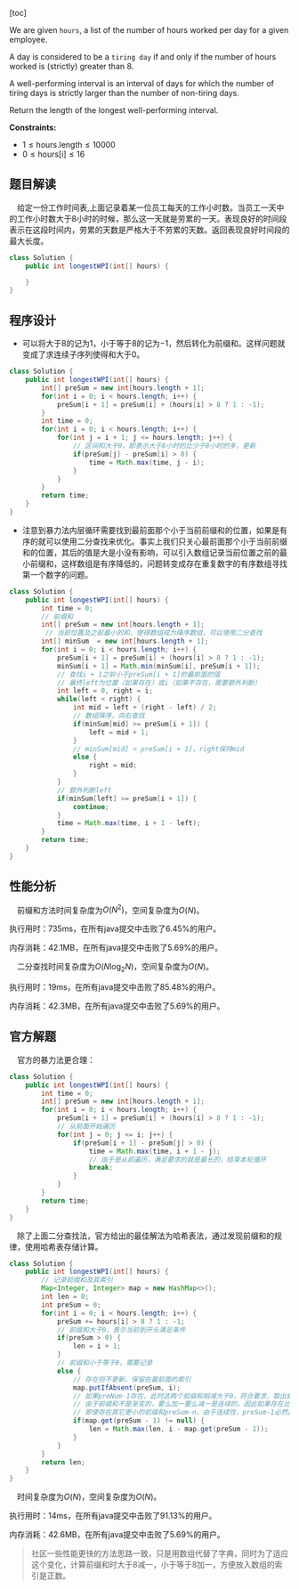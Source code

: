 [toc]

We are given `hours`, a list of the number of hours worked per day for a given employee.

A day is considered to be a `tiring day` if and only if the number of hours worked is (strictly) greater than 8.

A well-performing interval is an interval of days for which the number of tiring days is strictly larger than the number of non-tiring days.

Return the length of the longest well-performing interval.



**Constraints:**

- $1 \le \text{hours.length} \le 10000$
- $0 \le \text{hours[i]} \le 16$



## 题目解读

&emsp;给定一份工作时间表,上面记录着某一位员工每天的工作小时数。当员工一天中的工作小时数大于$8$小时的时候，那么这一天就是劳累的一天。表现良好的时间段表示在这段时间内，劳累的天数是严格大于不劳累的天数。返回表现良好时间段的最大长度。

```java
class Solution {
    public int longestWPI(int[] hours) {

    }
}
```

## 程序设计

* 可以将大于$8$的记为$1$，小于等于$8$的记为$-1$，然后转化为前缀和。这样问题就变成了求连续子序列使得和大于$0$。

```java
class Solution {
    public int longestWPI(int[] hours) {
        int[] preSum = new int[hours.length + 1];
        for(int i = 0; i < hours.length; i++) {
            preSum[i + 1] = preSum[i] + (hours[i] > 8 ? 1 : -1);
        }
        int time = 0;
        for(int i = 0; i < hours.length; i++) {
            for(int j = i + 1; j <= hours.length; j++) {
                // 区间和大于0，即表示大于8小时的比少于8小时的多，更新
                if(preSum[j] - preSum[i] > 0) {
                    time = Math.max(time, j - i);
                }
            }
        }
        return time;
    }
}
```

* 注意到暴力法内层循环需要找到最前面那个小于当前前缀和的位置，如果是有序的就可以使用二分查找来优化。事实上我们只关心最前面那个小于当前前缀和的位置，其后的值是大是小没有影响，可以引入数组记录当前位置之前的最小前缀和，这样数组是有序降低的，问题转变成存在重复数字的有序数组寻找第一个数字的问题。

```java
class Solution {
    public int longestWPI(int[] hours) {
        int time = 0;
        // 前缀和
        int[] preSum = new int[hours.length + 1];
         // 当前位置及之前最小的和，使得数组成为降序数组，可以使用二分查找
        int[] minSum  = new int[hours.length + 1];
        for(int i = 0; i < hours.length; i++) {
            preSum[i + 1] = preSum[i] + (hours[i] > 8 ? 1 : -1);
            minSum[i + 1] = Math.min(minSum[i], preSum[i + 1]);
            // 查找i + 1之前小于preSum[i + 1]的最前面的值
            // 最终left为位置（如果存在）或i（如果不存在，需要额外判断）
            int left = 0, right = i;
            while(left < right) {
                int mid = left + (right - left) / 2;
                // 数组降序，向右查找
                if(minSum[mid] >= preSum[i + 1]) {
                    left = mid + 1;
                } 
                // minSum[mid] < preSum[i + 1]，right保持mid
                else {
                    right = mid;
                }
            }
            // 额外判断left
            if(minSum[left] >= preSum[i + 1]) {
                continue;
            }
            time = Math.max(time, i + 1 - left);
        }
        return time;
    }
}
```

## 性能分析

&emsp;前缀和方法时间复杂度为$O(N^2)$，空间复杂度为$O(N)$。

执行用时：735ms，在所有java提交中击败了6.45%的用户。

内存消耗：42.1MB，在所有java提交中击败了5.69%的用户。

&emsp;二分查找时间复杂度为$O(N\log_2N)$，空间复杂度为$O(N)$。

执行用时：19ms，在所有java提交中击败了85.48%的用户。

内存消耗：42.3MB，在所有java提交中击败了5.69%的用户。

## 官方解题

&emsp;官方的暴力法更合理：

```java
class Solution {
    public int longestWPI(int[] hours) {
        int time = 0;
        int[] preSum = new int[hours.length + 1];
        for(int i = 0; i < hours.length; i++) {
            preSum[i + 1] = preSum[i] + (hours[i] > 8 ? 1 : -1);
            // 从前面开始遍历
            for(int j = 0; j <= i; j++) {
                if(preSum[i + 1] - preSum[j] > 0) {
                    time = Math.max(time, i + 1 - j);
                    // 由于是从前遍历，满足要求的就是最长的，结束本轮循环
                    break;
                }
            }
        }
        return time;
    }
}
```

&emsp;除了上面二分查找法，官方给出的最佳解法为哈希表法，通过发现前缀和的规律，使用哈希表存储计算。

```java
class Solution {
    public int longestWPI(int[] hours) {
        // 记录前缀和及其索引
        Map<Integer, Integer> map = new HashMap<>();
        int len = 0;
        int preSum = 0;
        for(int i = 0; i < hours.length; i++) {
            preSum += hours[i] > 8 ? 1 : -1;
            // 前缀和大于0，表示当前到开头满足条件
            if(preSum > 0) {
                len = i + 1;
            } 
            // 前缀和小于等于0，需要记录
            else {
                // 存在则不更新，保留在最前面的索引
                map.putIfAbsent(preSum, i);
                // 如果preNum-1存在，此时这两个前缀和相减大于0，符合要求，取出索引更新
                // 由于前缀和不是渐变的，要么加一要么减一是连续的。因此如果存在比当前preSum小的前缀和，必然存在preSum - 1
                // 即使存在其它更小的前缀和preSum-n，由于连续性，preSum-1必然出现在其前面，也就是说preSum-1到preSum的距离最大
                if(map.get(preSum - 1) != null) {
                    len = Math.max(len, i - map.get(preSum - 1));
                }
            }
        }
        return len;
    }
}
```

&emsp;时间复杂度为$O(N)$，空间复杂度为$O(N)$。

执行用时：14ms，在所有java提交中击败了91.13%的用户。

内存消耗：42.6MB，在所有java提交中击败了5.69%的用户。

> 社区一些性能更快的方法思路一致，只是用数组代替了字典，同时为了适应这个变化，计算前缀和时大于8减一，小于等于8加一，方便放入数组的索引是正数。
